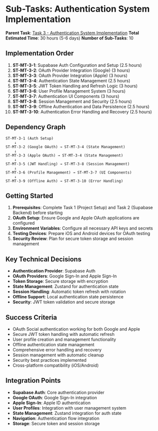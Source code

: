 # Sub-Tasks: Authentication System Implementation

**Parent Task**: [Task 3 - Authentication System Implementation](../main-tasks-mountain-climber-training-app.md#task-3-authentication-system-implementation)
**Total Estimated Time**: 30 hours (5-6 days)
**Number of Sub-Tasks**: 10

## Implementation Order

1. **ST-MT-3-1**: Supabase Auth Configuration and Setup (2.5 hours)
2. **ST-MT-3-2**: OAuth Provider Integration (Google) (3 hours)
3. **ST-MT-3-3**: OAuth Provider Integration (Apple) (3 hours)
4. **ST-MT-3-4**: Authentication State Management (2.5 hours)
5. **ST-MT-3-5**: JWT Token Handling and Refresh Logic (3 hours)
6. **ST-MT-3-6**: User Profile Management System (3 hours)
7. **ST-MT-3-7**: Authentication UI Components (3 hours)
8. **ST-MT-3-8**: Session Management and Security (2.5 hours)
9. **ST-MT-3-9**: Offline Authentication and Data Persistence (2.5 hours)
10. **ST-MT-3-10**: Authentication Error Handling and Recovery (2.5 hours)

## Dependency Graph

```
ST-MT-3-1 (Auth Setup)
    ↓
ST-MT-3-2 (Google OAuth) → ST-MT-3-4 (State Management)
    ↓
ST-MT-3-3 (Apple OAuth) → ST-MT-3-4 (State Management)
    ↓
ST-MT-3-5 (JWT Handling) → ST-MT-3-8 (Session Management)
    ↓
ST-MT-3-6 (Profile Management) → ST-MT-3-7 (UI Components)
    ↓
ST-MT-3-9 (Offline Auth) → ST-MT-3-10 (Error Handling)
```

## Getting Started

1. **Prerequisites**: Complete Task 1 (Project Setup) and Task 2 (Supabase Backend) before starting
2. **OAuth Setup**: Ensure Google and Apple OAuth applications are configured
3. **Environment Variables**: Configure all necessary API keys and secrets
4. **Testing Devices**: Prepare iOS and Android devices for OAuth testing
5. **Security Review**: Plan for secure token storage and session management

## Key Technical Decisions

- **Authentication Provider**: Supabase Auth
- **OAuth Providers**: Google Sign-In and Apple Sign-In
- **Token Storage**: Secure storage with encryption
- **State Management**: Zustand for authentication state
- **Session Handling**: Automatic token refresh with rotation
- **Offline Support**: Local authentication state persistence
- **Security**: JWT token validation and secure storage

## Success Criteria

- OAuth Social authentication working for both Google and Apple
- Secure JWT token handling with automatic refresh
- User profile creation and management functionality
- Offline authentication state management
- Comprehensive error handling and recovery
- Session management with automatic cleanup
- Security best practices implemented
- Cross-platform compatibility (iOS/Android)

## Integration Points

- **Supabase Auth**: Core authentication provider
- **Google OAuth**: Google Sign-In integration
- **Apple Sign-In**: Apple ID authentication
- **User Profiles**: Integration with user management system
- **State Management**: Zustand integration for auth state
- **Navigation**: Authentication flow integration
- **Storage**: Secure token and session storage 